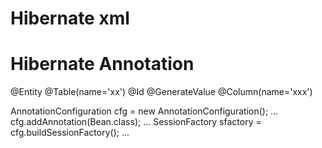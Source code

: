 # Hibernate xml


# Hibernate Annotation


@Entity
@Table(name='xx')
@Id
@GenerateValue
@Column(name='xxx')
 

AnnotationConfiguration cfg = new AnnotationConfiguration();
...
cfg.addAnnotation(Bean.class);
...
SessionFactory sfactory = cfg.buildSessionFactory();
...

